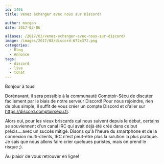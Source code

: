 ```yaml
---
id: 1405
title: Venez échanger avec nous sur Discord!

author: morgan
date: 2017-03-06

aliases: /2017/03/venez-echanger-avec-nous-sur-discord/
image: /images/2017/03/discord-672x372.png
categories:
  - Blog
  - Annonce
tags:
  - discord
  - live
  - tchat
---
```

Bonjour à tous!

Dorénavant, il sera possible à la communauté Comptoir-Sécu de discuter facilement par le biais de notre serveur Discord! Pour nous rejoindre, rien de plus simple, il suffit de vous créer un compte Discord et d'aller sur <https://discord.comptoirsecu.fr>.

<!--more-->

Alors oui, pour les vieux briscards qui nous suivent depuis le début, certains se souviennent d'un canal IRC qui avait déjà été créé dans ce but précis&#8230;.avec un succès mitigé. Disons qu'à l'heure du smartphone et de la connexion multi-clients, IRC n'est peut-être plus la solution la plus pratique. Je sais que nous allons faire crier quelques puristes, mais on prend le risque ;).

Au plaisir de vous retrouver en ligne!

